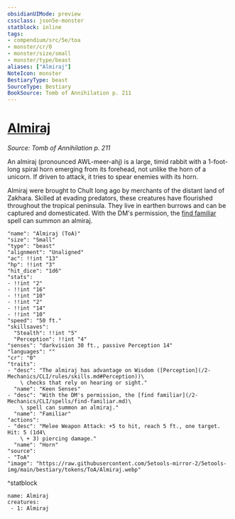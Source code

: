 ```yaml
---
obsidianUIMode: preview
cssclass: json5e-monster
statblock: inline
tags:
- compendium/src/5e/toa
- monster/cr/0
- monster/size/small
- monster/type/beast
aliases: ["Almiraj"]
NoteIcon: monster
BestiaryType: beast
SourceType: Bestiary
BookSource: Tomb of Annihilation p. 211
---
```

# [Almiraj](2-Mechanics\CLI\bestiary\beast/almiraj-toa.md)
*Source: Tomb of Annihilation p. 211*  

An almiraj (pronounced AWL-meer-ahj) is a large, timid rabbit with a 1-foot-long spiral horn emerging from its forehead, not unlike the horn of a unicorn. If driven to attack, it tries to spear enemies with its horn.

Almiraj were brought to Chult long ago by merchants of the distant land of Zakhara. Skilled at evading predators, these creatures have flourished throughout the tropical peninsula. They live in earthen burrows and can be captured and domesticated. With the DM's permission, the [find familiar](/2-Mechanics/CLI/spells/find-familiar.md) spell can summon an almiraj.

```statblock
"name": "Almiraj (ToA)"
"size": "Small"
"type": "beast"
"alignment": "Unaligned"
"ac": !!int "13"
"hp": !!int "3"
"hit_dice": "1d6"
"stats":
- !!int "2"
- !!int "16"
- !!int "10"
- !!int "2"
- !!int "14"
- !!int "10"
"speed": "50 ft."
"skillsaves":
  "Stealth": !!int "5"
  "Perception": !!int "4"
"senses": "darkvision 30 ft., passive Perception 14"
"languages": ""
"cr": "0"
"traits":
- "desc": "The almiraj has advantage on Wisdom ([Perception](/2-Mechanics/CLI/rules/skills.md#Perception))\
    \ checks that rely on hearing or sight."
  "name": "Keen Senses"
- "desc": "With the DM's permission, the [find familiar](/2-Mechanics/CLI/spells/find-familiar.md)\
    \ spell can summon an almiraj."
  "name": "Familiar"
"actions":
- "desc": "Melee Weapon Attack: +5 to hit, reach 5 ft., one target. Hit: 5 (1d4\
    \ + 3) piercing damage."
  "name": "Horn"
"source":
- "ToA"
"image": "https://raw.githubusercontent.com/5etools-mirror-2/5etools-img/main/bestiary/tokens/ToA/Almiraj.webp"
```
^statblock

```encounter-table
name: Almiraj
creatures:
 - 1: Almiraj
```